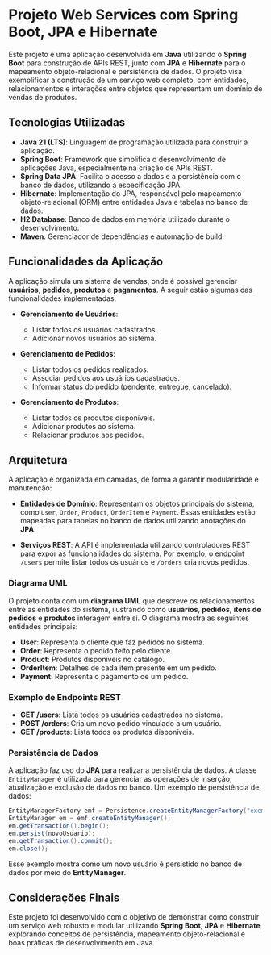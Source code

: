 # Projeto Web Services com Spring Boot, JPA e Hibernate

Este projeto é uma aplicação desenvolvida em **Java** utilizando o **Spring Boot** para construção de APIs REST, junto com **JPA** e **Hibernate** para o mapeamento objeto-relacional e persistência de dados. O projeto visa exemplificar a construção de um serviço web completo, com entidades, relacionamentos e interações entre objetos que representam um domínio de vendas de produtos.

## Tecnologias Utilizadas
- **Java 21 (LTS)**: Linguagem de programação utilizada para construir a aplicação.
- **Spring Boot**: Framework que simplifica o desenvolvimento de aplicações Java, especialmente na criação de APIs REST.
- **Spring Data JPA**: Facilita o acesso a dados e a persistência com o banco de dados, utilizando a especificação JPA.
- **Hibernate**: Implementação do JPA, responsável pelo mapeamento objeto-relacional (ORM) entre entidades Java e tabelas no banco de dados.
- **H2 Database**: Banco de dados em memória utilizado durante o desenvolvimento.
- **Maven**: Gerenciador de dependências e automação de build.

## Funcionalidades da Aplicação

A aplicação simula um sistema de vendas, onde é possível gerenciar **usuários**, **pedidos**, **produtos** e **pagamentos**. A seguir estão algumas das funcionalidades implementadas:

- **Gerenciamento de Usuários**:
  - Listar todos os usuários cadastrados.
  - Adicionar novos usuários ao sistema.

- **Gerenciamento de Pedidos**:
  - Listar todos os pedidos realizados.
  - Associar pedidos aos usuários cadastrados.
  - Informar status do pedido (pendente, entregue, cancelado).

- **Gerenciamento de Produtos**:
  - Listar todos os produtos disponíveis.
  - Adicionar produtos ao sistema.
  - Relacionar produtos aos pedidos.

## Arquitetura

A aplicação é organizada em camadas, de forma a garantir modularidade e manutenção:

- **Entidades de Domínio**: Representam os objetos principais do sistema, como `User`, `Order`, `Product`, `OrderItem` e `Payment`. Essas entidades estão mapeadas para tabelas no banco de dados utilizando anotações do **JPA**.

- **Serviços REST**: A API é implementada utilizando controladores REST para expor as funcionalidades do sistema. Por exemplo, o endpoint `/users` permite listar todos os usuários e `/orders` cria novos pedidos.

### Diagrama UML

O projeto conta com um **diagrama UML** que descreve os relacionamentos entre as entidades do sistema, ilustrando como **usuários**, **pedidos**, **itens de pedidos** e **produtos** interagem entre si. O diagrama mostra as seguintes entidades principais:
- **User**: Representa o cliente que faz pedidos no sistema.
- **Order**: Representa o pedido feito pelo cliente.
- **Product**: Produtos disponíveis no catálogo.
- **OrderItem**: Detalhes de cada item presente em um pedido.
- **Payment**: Representa o pagamento de um pedido.

### Exemplo de Endpoints REST

- **GET /users**: Lista todos os usuários cadastrados no sistema.
- **POST /orders**: Cria um novo pedido vinculado a um usuário.
- **GET /products**: Lista todos os produtos disponíveis.

### Persistência de Dados

A aplicação faz uso do **JPA** para realizar a persistência de dados. A classe `EntityManager` é utilizada para gerenciar as operações de inserção, atualização e exclusão de dados no banco. Um exemplo de persistência de dados:

```java
EntityManagerFactory emf = Persistence.createEntityManagerFactory("exemplo-jpa");
EntityManager em = emf.createEntityManager();
em.getTransaction().begin();
em.persist(novoUsuario);
em.getTransaction().commit();
em.close();
```

Esse exemplo mostra como um novo usuário é persistido no banco de dados por meio do **EntityManager**.

## Considerações Finais

Este projeto foi desenvolvido com o objetivo de demonstrar como construir um serviço web robusto e modular utilizando **Spring Boot**, **JPA** e **Hibernate**, explorando conceitos de persistência, mapeamento objeto-relacional e boas práticas de desenvolvimento em Java.
